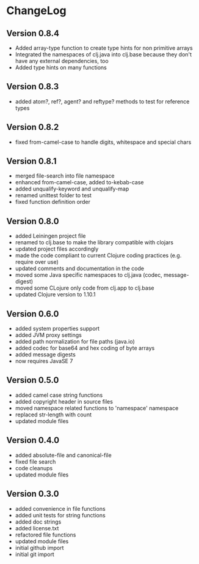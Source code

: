 ChangeLog
=========

Version 0.8.4
-------------
* Added array-type function to create type hints for non primitive arrays
* Integrated the namespaces of clj.java into clj.base because they don't have
  any external dependencies, too
* Added type hints on many functions

Version 0.8.3
-------------
* added atom?, ref?, agent? and reftype? methods to test for reference types

Version 0.8.2
-------------
* fixed from-camel-case to handle digits, whitespace and special chars

Version 0.8.1
-------------
* merged file-search into file namespace
* enhanced from-camel-case, added to-kebab-case
* added unqualify-keyword and unqualify-map
* renamed unittest folder to test
* fixed function definition order

Version 0.8.0
------------- 
* added Leiningen project file
* renamed to clj.base to make the library compatible with clojars
* updated project files accordingly
* made the code compliant to current Clojure coding practices (e.g. require over use)
* updated comments and documentation in the code
* moved some Java specific namespaces to clj.java (codec, message-digest)
* moved some CLojure only code from clj.app to clj.base
* updated Clojure version to 1.10.1

Version 0.6.0
-------------
* added system properties support
* added JVM proxy settings
* added path normalization for file paths (java.io)
* added codec for base64 and hex coding of byte arrays
* added message digests
* now requires JavaSE 7

Version 0.5.0
-------------
* added camel case string functions
* added copyright header in source files
* moved namespace related functions to 'namespace' namespace
* replaced str-length with count
* updated module files

Version 0.4.0
-------------
* added absolute-file and canonical-file
* fixed file search
* code cleanups
* updated module files

Version 0.3.0
-------------
* added convenience in file functions
* added unit tests for string functions
* added doc strings
* added license.txt
* refactored file functions
* updated module files
* initial github import
* initial git import
